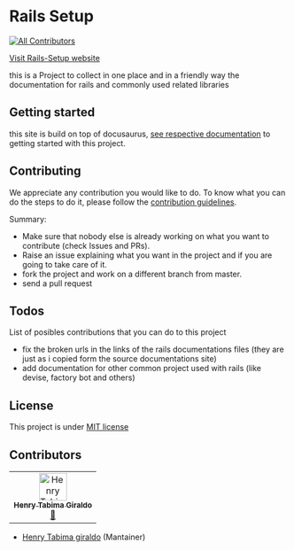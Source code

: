 # Rails Setup
[![All Contributors](https://img.shields.io/badge/all_contributors-1-orange.svg?style=flat-square)](#contributors)

[Visit Rails-Setup website](https://HenryTabima.github.io/rails-setup)

this is a Project to collect in one place and in a friendly way the documentation for rails and commonly used related libraries

## Getting started

this site is build on top of docusaurus, [see respective documentation](https://docusaurus.io/docs/en/next/installation) to getting started with this project.

## Contributing

We appreciate any contribution you would like to do. To know what you can do the steps to do it, please follow the [contribution guidelines](CONTRIBUTING.md).

Summary:
* Make sure that nobody else is already working on what you want to contribute (check Issues and PRs).
* Raise an issue explaining what you want in the project and if you are going to take care of it.
* fork the project and work on a different branch from master.
* send a pull request

## Todos

List of posibles contributions that you can do to this project

* fix the broken urls in the links of the rails documentations files (they are just as i copied form the source documentations site)
* add documentation for other common project used with rails (like devise, factory bot and others)

## License

This project is under [MIT license](LICENSE.md)

## Contributors

<!-- ALL-CONTRIBUTORS-LIST:START - Do not remove or modify this section -->
<!-- prettier-ignore -->
<table>
  <tr>
    <td align="center"><a href="http://henrytabima.com"><img src="https://avatars0.githubusercontent.com/u/12721896?v=4" width="50px;" alt="Henry Tabima Giraldo"/><br /><sub><b>Henry Tabima Giraldo</b></sub></a><br /><a href="https://github.com/HenryTabima/rails-setup/commits?author=HenryTabima" title="Documentation">📖</a></td>
  </tr>
</table>

<!-- ALL-CONTRIBUTORS-LIST:END -->
* [Henry Tabima giraldo](https://github.com/HenryTabima) (Mantainer)
